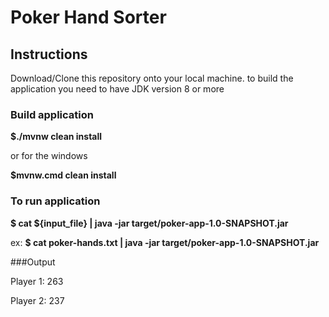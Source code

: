 # Poker Hand Sorter

## Instructions
Download/Clone this repository onto your local machine. to build the application you need to have JDK version 8 or more

### Build application 
**$./mvnw clean install**

or for the windows

**$mvnw.cmd clean install**

### To run application

**$ cat ${input_file} | java -jar target/poker-app-1.0-SNAPSHOT.jar**

ex:
**$ cat poker-hands.txt | java -jar target/poker-app-1.0-SNAPSHOT.jar**

###Output

Player 1: 263

Player 2: 237

